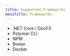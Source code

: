 ```yaml
---
title: Supported Frameworks
menuTitle: Frameworks
---
```


* .NET Core / DocFX
* Polymer CLI
* NPM
* Bower
* Docker
